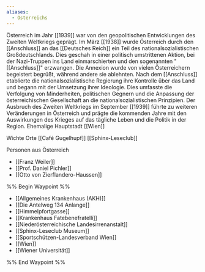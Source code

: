 ```yaml
---
aliases:
  - Österreichs
---
```

Österreich im Jahr [[1939]] war von den geopolitischen Entwicklungen des Zweiten Weltkriegs geprägt. Im März [[1938]] wurde Österreich durch den [[Anschluss]] an das [[Deutsches Reich]] ein Teil des nationalsozialistischen Großdeutschlands. Dies geschah in einer politisch umstrittenen Aktion, bei der Nazi-Truppen ins Land einmarschierten und den sogenannten "[[Anschluss]]" erzwangen. Die Annexion wurde von vielen Österreichern begeistert begrüßt, während andere sie ablehnten. Nach dem [[Anschluss]] etablierte die nationalsozialistische Regierung ihre Kontrolle über das Land und begann mit der Umsetzung ihrer Ideologie. Dies umfasste die Verfolgung von Minderheiten, politischen Gegnern und die Anpassung der österreichischen Gesellschaft an die nationalsozialistischen Prinzipien. Der Ausbruch des Zweiten Weltkriegs im September [[1939]] führte zu weiteren Veränderungen in Österreich und prägte die kommenden Jahre mit den Auswirkungen des Krieges auf das tägliche Leben und die Politik in der Region.
Ehemalige Hauptstadt [[Wien]]

Wichte Orte
[[Café Gugelhupf]]
[[Sphinx-Leseclub]]





Personen aus Österreich
- [[Franz Weiler]]
- [[Prof. Daniel Pichler]]
- [[Otto von Zierflandero-Haussen]]





%% Begin Waypoint %%
- [[Allgemeines Krankenhaus (AKH)]]
- [[Die Antelweg 134 Anlange]]
- [[Himmelpfortgasse]]
- [[Krankenhaus Fatebenefratelli]]
- [[Niederösterreichische Landesirrenanstalt]]
- [[Sphinx-Leseclub Museum]]
- [[Sportschützen-Landesverband Wien]]
- [[Wien]]
- [[Wiener Universität]]

%% End Waypoint %%